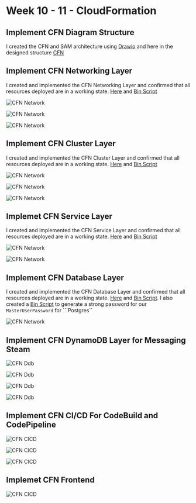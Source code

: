 # Week 10 - 11 - CloudFormation

## Implement CFN Diagram Structure
I created the CFN and SAM architecture using [Drawio](www.draw.io) and here in the designed structure [CFN](https://viewer.diagrams.net/?tags=%7B%7D&highlight=0000ff&edit=_blank&layers=1&nav=1&title=CFN%20Diagrammatic%20Structure.drawio#R7V1pVyJJs%2F41njNzz4GTW20fEdRmrmDb0uPYX%2FqwVGMhiJdFhF9%2FI2qDysqCQqsKXPp9RyWpNTLiiSUjIk94dfRyMWk%2F3TfGPXt4wkjv5YTXThjTTGLALxxZeiOMW6Y30p84PW%2BMrAdunJXtDdJgdO707Kk%2F5g3NxuPhzHmKDnbHj492dxYZa08m40X0sD%2FjYS8y8NTu25HHwIGbbntoxw67dXqze2%2FUZMZ6%2FJvt9O%2BDO1PiX6fT7j70J%2BP5o3%2B%2Fx%2FGj7X0zageX8Q%2Bd3rd748XGED874dXJeDzz%2Fhq9VO0h0jVKsfOEb8NHntiPszQn2N9Gzf%2Favcd78rL8NfrTvTXmlyUu%2FKd7bg%2FnPjH8x50tA%2Bq472fjZcgJP13cOzP75qndxW8XwBAwdj8bDeEThT%2F%2FOMNhdTwcT%2BCzSw1%2BOp1Nxg92MHjC4KYa7%2BnwjX9vezKzXxJfi4bEAga0xyN7NlnCIf4JJWH65%2FjMZxl62eDe0GI9mRrVvbH7zYk0%2FMG2z0D98PprSsIfPjH3ISzX8idsFuRjJuER%2BpWYLmLUowYXCvJRwnKiXzBbEfLpQ7jxaQf%2B6OMf1cm815tP%2Fv1eDb%2BaBN%2FB7%2FYIKfjYmeIvSsru%2F%2BBheHgl%2BNBZnyBNztPYeZy5r6Wdwv%2FhzCo50eCbKn4qM00akD8b0QEa%2F4TXiA7In43oAJUvT6X7U%2FkBNwZinyKXJ9L9ycYDwv%2F56Xg%2BGzqPIMUBAiPL9iftngOcJvHlBteqmPrP%2BHHm6wDKgs8%2B4fGqgPKzNtxr4n92Z8KenD3b3oR4xwyH7aep0wnPmtjd%2BWTqPNs%2F7Kl3cRwF1H3Cv0cvfdRd5fZiKsqI2E%2Fu49fhXspvfz8%2FdVXQxYRpUqEWRxREB5RKZej08aqzMd6k7X8a2n%2BQz6ZAC%2Bexf%2Bl%2BqnHiv%2F%2FGLSqVU%2BPUhPFee3ofokMWsm4GGBSKukHjom6ZllLUeV5QSWOyZ%2FdAPfsfx5PZ%2Fbg%2FfmwPz9ajp%2BvRyzGS2WW2gT2bLX3Oas9n4ygrTmftyayC1gIMdIft6dTpBsPnzjA4zHsYfILtZIYHHs8nXXvLm1EfM%2BEOfXu25UCmqSduYg%2FbM2DpqMGTOdaK3apq%2BmDPuvc%2BLyqxQOJi%2BN85PkMSRmzKD5oENWZUKjGJ8w%2BOSEIgZpftjj38Pp46M8cV4s54NhuPdsph10YwkXTrDkRqT5%2B8F%2F3jvOBzxCCJJkENYMnM%2Fj1ruziVhRBrTCsHVksgxsK0ylpMkE2jzBRK29TyYiMzUWXfiw29rFTiP1pqpRyObV5C4k0g5iw6n7G5llli5PR67oxMUFm011okqvVR8SGQ%2BAqFJvFnPraZcqoDKm9ONI3PsmbmNMuMf1i0NlKitYeXb0Br91R4t%2FZy4wCf89ZX%2Fo4Da24wCJVYgXNpNr1Lruc2fLY3TDfdbYdfjkGy4Ji%2FIkb236ms7I8qu7rQorPFLSNuajGF5LK8XFKWwiP9UvOvU%2FPuYY%2F27He%2FPbMXKIRZMBETrCyxkbBYjI0sEueiYCx7Lkp2zNcq2lfq9Yvbz63BmeCxCVQpcIXDlZsC52w3ou8dLPmoE8hN2f7S9dj0GUWiuKV%2FVPvLeqsTrLabMMJJIpMoRFmQzX%2FSXHkGoH8ZaboyMKkslR7e6Sd1%2FzyWgPTOn3Z3Ni0RXHJ5rb%2BUt5Ln56bOxMdT8p15Fyj3e%2BHM7n%2BPOwO4yjQblClxSqNBeK3Mrci%2FOOhocdAx8tIZge26wbIV96zqeRN%2Bzp%2BG43Zvinee2PFY%2FHQ2ngCl4R6P6F7dO3ikR8xPo0hKzNKjqsQsmzummDLFHIvcooBaQZ59epWx2xPnZj46QzPB%2FNn4J8XNDSt6RU%2B3xTSGShdJVwrneIfy2TdaUOLCUD5z4qPFTggeLdf4AuVxaInpvsrlaSor9Mt7fZ1iaz89DeFZ8BF%2FI5L%2F7rSH7ceu%2BwBZYJ%2BuyVwfOCGbCs0sUKH5wBFhu2%2Bt1ncYuXSmMxsXH2N67DuAHRxgkhjjrRfyk9Y8Y%2Fj3Rm0ix4WpFvdLKFMEBvTcAgP0w3omNMiS2b2QR4l64vKNDVPJthDmVqyXD9epKU1%2FHkivTDXyZKznPEcYR%2F%2B%2FOaZFnaI1WPIxsQJH%2BGvo6wNkx2f61H5UXgnBsuSZfngh8%2BnFPWsjgavU9eC84hqqgNftofJWp3CG%2FYjmbMvjBkYu3HyCtYbyniLmkrlvGR3Fx9rneZPeO38C7k%2Bob3Z7OLuv3tvdhxNEovX35%2B0nB11U94BS1zti4%2FT96fjm9%2FexXWi6sf1OMOpNWoINUrgqCDRZkHsZDy8q9YDISw9QkbxklJbdKUng9%2FMJHLhN%2Btbaegv7KZntqGfVpIoFfuW8Bnl6OcxrQf6h%2FeLM%2Ftv4%2Bw7tW3h971PtxTd33Q9L%2F0NKmwA4JzjIN9phxP9%2BnWSVkc3AUtoMGTmxe3uIRpTFSprYajTEjqesEKtBFMt1blbkmvHoVrYDrpgsvbMwIusP%2BAwrrGBgfbL7KXL2d3viAJHCZMfDsKA4iNlaotLyika2s6DgWw7PiwG1ohkQ15hexYE8yoG6GybYyoFwKZkBU0Pp8TBvgi7NmXnDyg6fG4MM2WTuFduOz4l9dVYw%2B34ErZ19QJlr6nBs9nFf%2BUZRtZ4XSLKYzZ82nCYUduXh42mmogam0HAaFcmJNmndKGtH1CCMpJ%2BPJ4v2xF3BA7lWFdPEgu%2FfxlN8BvCyerYfDACvvmyPl3anPXIGTrk7HqV1r5JX%2FXyH%2FX2u%2BVEzaq8oeEpT5I7kt8QnUiy21Ow%2F7fkQ5%2FYH5q5%2F6vSfUlihGkRK49EVS1FXmFv2DxXJSfbh9Pywe87EzU7YFOfPOYGh%2FRMAu6VIvzOKnMEgse94ltl3W0Wa7wOliGUYWdhPe1s9YVZlmG6tb18CiZ%2Fh57jkaydpyblfT0qNjkvYpYAxXZ0OgKRt1%2Boqvf2UbtFcWfSqLHxVFb8qC2DjRbCRw9yyVMUd5EHVmBEfpPHDgkrW%2BKBqTFW2K59NFWdT6ezkotm0OQjw3bkmDDeMFHxXc4HdSyV4RFA4iSUpVA3K6XkMZuGbP%2B6%2FkyPMVFCXztkeMHk1uqhmVNW6XXy6P5i9YP8etR%2FbfXvym2ekPISwJFSx4vWyQbV8xCvILQivJVtwmPGZYmlF3%2B0UqJb%2FxhOw8zeX%2Fp7bk79Kpc3xv92rkI1jJv3OX9gIoYp%2BnuH91tnfyvtXqg34trqeznR%2ByP8kuBzxsxKXNl%2F5wHsvaiVRPqXPtGtZ9BPWV5S4KeIFFoqVskCQoyXtLDcptXZb6e3ZrN29d%2FNiP7uRLiQvq8SDgU0rnRVppevJySrRtERyg30nnBm%2BT1%2FKA0meyjRdcmo1riHZEhSwrFQlsyI8u4DomSHPHzUVMmgqspm5lZumDHTwHulGeyg5ObFkMJ%2BC3lrmqlnl69Yf%2ByDWUzXDvSZbJuf3T84tSn%2Ff%2FdOQYmL7F0amE6qTSauKQWtM8STrIjiSaU7SJ6LyzXYyu6H%2F90pnNDAzFeejfMuDc1OmJL6az9JA5tHz3sFnxRvwpFhFzMrl5Zsk%2B7NYvgYhsv9CdVWqn65YZbDyqo4IFqWOJUSd%2BXK8RaPLvZyVLWuj3Eu6YNryLiNYBl%2B3UmSYlsNMU7OIToTcQy2jRX%2BLRjNL%2BPZElNjhbPvhUiuTPQ9HIkgcmUNknafoF3ki9YT0sCsyVPkFU0%2F%2Bmk9Ldns6K9FOui42adw5KoyzUyweC6OvVAFbqXy78FI7fDtpEX00fvZxkEq46H4ez9qzjc89e2hvfrZ7zubH4bj7EMaQ%2Fb68G19nAI7UkqKvVItHBQyiWn4lefU404rKRs0o5Sl75MTmCYZOLeL%2FjEwRo2ViaYyb%2Fk9D8u4T8C5%2BFxZNYmJWOkTeHzh15X2SsU1sOz4faGO5IFv7IyFbJmgjZ2cqwIapYpC5gQ1VrfVsW739KnlOXfLcBS8LpmmSbcMuXY8yUYkTReeOQgudk1ci1utFbgdtL91r8rkXlHRdarLIguzUzZUIRSA7t3ZdWlHlB8drcWhlATQ3qPczOkFMF%2BXQFsGfrzQ4JENA45KnlpPBoXFj%2B3NJzpR0fE6%2BVIos0VdYHN0vi2OrxcED52KnxcFyA5uCWjiEVUvhB69cxCu921oytx2lIhUlIfesy0kOimSG1IdOo3qkyZBkR6aNOsUwhW29bEYxp9jL7EKy7ciXE5KprB%2BJwb%2F2%2BTiGfT6owngvZJ%2BPqZ%2B%2B8Xt98I2rbkJESdI9kqd0pp%2Bzc3Onm5N6G5C4jstoGxBdRE0obsZ9lCDIG02YyjHdZqvJkWk%2BIhoq6O64b%2BP%2BYeoJS3GJ3UJu5p1HwNDJM89tNdjtpc681bM1MT5oftgW8N5iPpWV6xK7PLXcqquKKuwo0gZKURySUwtGK1DVYahVqrTMyo6ROq8G90kOTcsh432PZwXYPaoqsS%2B758vu%2Bdx2T1RfUFU9brC9QiF7KYRZHe%2FN7GH5mj3oF39esydBnwaXiZYtBpvnHczosT6l0ZNTmxCDSuvephTpy8jo0SyivE%2BuRomiR8iXUfJllLzJKFFux4pGiXUOhkl2Rkl4n6yNEhnPg6Z6m4AeVp1Gq9esZHR5G6QbnxPS8wr6R6NtGpcukRWky630%2BPZ2jvHnKqBPlLI17JcK%2BFIBn1sFSMnoing8V%2B7JLe8dkpkKKKxp4HGpAJqPVS%2BHAOXcksyMeq66TaICkNmuiG6Ur3UBNv9TNnZRf7ntOyP5S6r%2BRr5XYteabf1x1N8lnWdsO9FIPpMmnhZpaKP%2Bctt3CVSjqif50l%2BfUn%2BBlMdX4nRD0TyT5pY6rSj%2B94KXMOb1UII%2FKtPpuOu42x5NYzB0lFHFTY6nGUydEczKulZLERMPqjiK6byh3J9WmpxAtoaYan7qBpU3OL2n64Jylaz1mPaHGtvYPlrJdBL2eN5jy1gu1b8pNv4O47GbJDVpXtJAeQq%2F66sPnMo8OJI%2BcIZ5RsTJXn3gakSrurz%2BOfrA2d3Um7Fuw524WG%2BKrVYGyTU1UKUG5ZpGVI1DE47JQah3NojuhnO%2BXmbjvY6l6zxFdX91OJ%2B6BSHkr3PwUNozOyGB%2B609nt%2FlMl0iv4RqIKIFtLJmUUPXDXDlBaPBHtCbapYWqWbDxsaHLC6rCUDbOES9%2B%2BIywCLwAybPTjdfHkOsiewTHbU8dEW3Sq6II4m8ygkYVdkdGW0F1vH24Sv9GbanD5v5CMe%2FM16Ap3g5j002kTV995l3Cbnecbc%2BS6b2QV8lILooB0k%2BvkyEyx6bHdwVwMtzK8gMFEMBOT88SPUJ%2FmDklSk%2F8w7NN%2BXnkyQ677cYXFIAuKmoHs5vwwgej6O8B2Zl%2BTKr%2BGJWReaCYm%2BMgpk1ubn%2BMTNrzjUk5hezxmPUgh0aWQ0Vshbsf33U5h6P7ZE99daOsmAeS9r51NTiSFdsUw9jK9IF4ZvxvAfHNNq4s0gzJEmqrvrVybzXm0%2F2wIf3vFEXJVoUHsxgXWRXD%2Fnc8MFQeQnSZOzqWBCLrsqB4A4hpujFcSEcT4CRDEheYiYhZcuSG3esF6JUflpZ6BYzuCE4obqhiL4mHJL9%2BmKK1kw5APa5%2B%2B%2FjAfZ01u4%2BeF%2F23FyfjJamS8ywrG1cpuG3umVyJgjunR5fqrNoef21zhU8Z1plnVGNmNywTNNkufFciq3fQtwmNy5JP7PNB5NPOE5v2D1Il2eflgmwhTB1wrlGFQu1NAgXFRKUN1OAvr%2FHRAJ13r58XaKWXByiA1DH5UJh8Fi5LWAHV847IbG4HYm3MsDOTEVve9rMMxVL0qpVSUisntkuxSxyH7pj52zp8OCxcs1VNI%2FAQTtFQ6z28fT9zB49DXEB5C3Bf09YthRKlk2hU40HP%2BPoLoyyJkxT0w3Q3zoPCtQiff2MMtFMHaxVXTPBgMjL3jeTPbqkFaxClqpu%2FGXMLDdHKOTBY6bRX6feguGuJIZPtT3BawRLlHVqEmEJC6vJLRa1qTUTTC7NAFMZhMUCyYpJXbDVeiF%2BdFDPf1iTyqAcLE1mAU0sk5gkuk4vCDZsE4yDw2oK0yDxlqNUgA3GwT8xDESzoPAjmkxrlQUxwVkRGuCdrudlpVoprNQvxXhAxejxfHIs3ChTAp4vNQ0Btj0JNjDfzNY2yxw0HhW6BqqRKNbHTQZ6UTe4oZmmruWXQmLFrbBqHa5UrX10FN4xi1wvA%2BkFOGscJpNKXYwSpmdjirUiHVsjRR%2FG3FGYGVIcHy6icGwpVYBroEayD%2Bqokji%2FwPR4wNTY3oWOsTLd8DF0GtfdmlYGBtIt0P4G14gqA0%2FXy8wAD8QCW8D0dh7Oh9victi0Z4vx5MF57H90QN0xk1SUuSEnUMaNV0XYK79aGJYiBpE%2FbmpSlRC1lLipcYVRqudl2FOSosfdvitkr2cuf6riVAwUckp6aTw3esVl%2F9%2Bnbr0XI5rrZodN1XeQUFIlvV7X1P7kQ8nQfI0wI49T1lIgLM1NRhWJ9EDXqtObuHtkvY28hZFRU6x8FUvGeKq4lyH13ihpxN2pYinJjqR%2Fj%2FcU%2By%2BChFpvd7%2BGnBo20CDvNgjQpNvGLLMuCYo2Cd%2FnnaHT9SSi3ouXK78v0FaUPxWMNvEYVuW57QzbHWfozJa%2FgJ%2FfSOPCaBkWFByOmHEr9fvEeQbPKyN%2BLY6WNF7%2BXjAtk9eBcDsuxdIIRgNKwcPhqgjYI5pySWTT1SNnL0%2BA%2BZs7Yb%2B37b7ihURhoAQv051Pnu1zZzbD9%2FX1mdPvu8%2BBcYYxdsyY4cSzNxYh7eAxqqj15Irom6xlMrQICttDzN%2FWp0TKhEl7%2B3AaDiRu7gOfvtsTB17bbeKScXunINbmqe9tBCOZ9LTfOysi3pdVaGVzs8CzgDat4S4fx7L7dxpDMHBud06tmUmXx%2F1nlkvNxzF%2Bnzyzb75ATikxKWrG8w9HxShBdGUYn8Uh1sotc2%2FfBitfYfyCk4XIdjuQljeD%2BMHmZJEwPi%2Fr4cbW8FOxKKqLMtfDjSpFkBmRPbfF%2FcOwWcd7sNzym0ZNnfMVhGZYfFZV28fnZt0bKcoGcolZ78JURqRiTlNLHeLPL2RtxEP8hw5Z7yIktYyyrJ4MFSmVG6zlBRjUeoc2nZHWpqNmwspe3kYdIdJ2DYLtZ9TJF6Am93klXxNfkY%2FhJ3re%2BO0rL9CMO3JJM2VJ46xsKNrhRMROuUiZm9gVtCVclmIXGPm7XalMahBeIXXS%2FpVMp1GhSXEOJ6wQQVN4TJXL03clZFFaa2DixhFut2bLTcQUtvD5BHwP%2B7HXuqhMHjMlbtg5MSPiSlsDGmpLQdU5Nz%2FIst4hZInjhiwgKovCDyW7IGv3OXlBVnw1x6%2BcyF6esgYrTbYIwEY4uERtKe1585LOukfn13rOK9ZzdnKUKXMUNZTBRlUn2PzWc8zCMjz89RxSJm6fzs3lHKEfeDkniLnu9g%2B9sEvmaSIYNpEcQC5UDmDm5bPrPp7hjc39PE854LP9AnmpmhQpnMXXu1Nupa13t5S1bjkIfIr6ia%2FlhQMuL%2FisnJwD8K6KkamlWug7gqLeWqegQuSEfoH7d%2Fr9UbvZWnCsbMP1iWqNdwqOVubWZrVxVG1pbFe1sarOLb%2BufkG5YmGWmZRko%2B2wyYrrb5LeeU8d5jfempXzxrk9krzqlHOYpaWdU7cZRoSc76RcQNllP6uiJ7pV3qzLi8ZSGFYwkfU%2FyXDzCJKBmU44jd93h2UeO2fvRSXZN9h6gXxMezdkkWBBhDow7C1Cbi5SdSpLDBps7ilR4xrOSIKNKduNkk0cnp1FRvJ2x4PrUq8lTbH1lqmoRdbk%2FSOz26%2BhqETRNPt67oLB0OPIGOwYSRtXSJzhYhRS%2BKBfW7ic5LKFyww3FslG1jVaDho%2Bb2kirImypnD7DFI2chP5QPe9YYsW8207tKw7NLXc40jN%2FuP6VOPHT7rh1HZmEjRqIJgG6Pd4PMFULHLk5viEgdB3tGzIgj5Lu4GeHBjoj6Dj0kcF%2Bondd6ausZsJ0EsZp5ahh9i92V9JmTycG%2Fskb%2BJS1C5ca4w%2Fq%2F6A6%2F2wn8Zf4J4C3C3TLLM4AxUM7u8vjY0FPfZSgHtCu8OiwF2VHvAF7u8A3Cmx6BGg%2B85tYF%2BP7t3JvDeflJ6WIMq4nxEvU1KaDp1RqePnneS%2B7WJmKzGe4pmkUDwfZafFTNSRLifAUKKpNBLVFFyf2y6KjMZB8uhVEk2bWX1wf%2BMI0g0%2BqkrqwpXaQKvJ74ziyELqYVEKshs3cwv0slBEkoMjcxDP5E1OD5pAoHRXcs4lyHLjYIyQ7btX8KdRVdJ6iqIxnCK4mp%2FXRAvKBSh%2BPXgfTXaQ0jzZUtfp9kVT%2BfiS37Ml3zVSWnQar5QswnZli0SW2PDD9%2FYMEOLR04qYjxMTcdDctmloupE1x6V35xNKxPPlOMqlFAOjgFoNFmxJWGAiuLbJQ7s6%2BhwCmtIyCtUPxChmNOfF0CNYE0%2Fo0KncYLIQcNp%2FQ5o9tlOWwwCD%2BXTm%2FFm%2BJhLw6t2R6499sGc2K2ZSBgMO9P7JdmT6%2B2axj863Vut7QgiFtKrf4adA%2FGcEK10vvN%2Fw89tZ5bL1LVOb%2BxMRPCmLOKC4AOOX4HbfxN3um7wnOme%2B7%2FlRvuXBuSlTEl%2FNZ2nQ8%2Bh57%2BCz4g14UqwiZuXy8k2S%2FUm8fxqusIStVOL%2BP1O1JpBzjDPMpjxEACAhmzJTE9tM64vRg5jYzIwWiVhsu4UtH6%2F7bJKvgV1Um81oU9aTSARAB6F5RRHvwVJz03PegVdQaIrK1twLNs%2BJSfUkGH6%2FKyiT8TArpaELaXXTUuy9qNryJ7fa%2FrAH3GZvR29Td79c4uzF7s5xfn4gHT6Lfi%2FJbfUsomg9FPQ1K6SbY1hsnjhVuFrzqWaJcmmWVFnutNCtB1mQq%2FDRrLDgyGNdgwkrCwpdUwle40vxvi%2FFawagcDDFy1L05o1wThR4T0EZVL3%2FAIRZFUdwhS0%2BqBoz4oM0fhj8oqo7yIOqMSM%2BSOOH4afgqaODqjFDiz%2BxfDZVnE2ls12t9SZBhO9EzYAvN76rORO4kCdPjwjocUmFf%2BLUiknqZqe%2FoxPXhERXT2HUu%2Fg8aCN4f0lH9aYZyS8R0daFJUqtQKJ3SLCRW7yFJ9pjJecRVPEj1hrLCavYoQPOqfsH%2FP15bDXCowuRJRGfwHB3w2JSZnhBtlqWdhh%2Fa6QhISXFYmUa74QQhKiEXtY2a%2Fqjl8%2Boz5jOoyvPptiRRiO1rJSOz8nkC9odvD%2BmSdX05K29N94okfva019W0VFZRZbQaudsP6tIq3Byqn0aq6g7HM97v0dui48M9Kop%2Bb2mHs%2FHNhS1EkZunk2w6rUhwzvKNv%2BqIk3glAZQhRE%2FnPV5bCNDj5q3VmDybJpGTNXzNT8gLmi56AApezxt%2B%2B4DRbJ0LdpQSffN1CQzKNwb6pXHFxMpC1pvFZc7ehJZezR2ZR%2Fn3T94D757s43%2FRtlXFfB%2FGWFfRthHM8IW7cdsFLgu9Qm1KFf1yCk4PhVPqY7aWT98Un0aO0uzpHYpQSBj117J%2BS0XctUygJStZ5f75RMsm3ez8jDxLE2D3%2B8g6CdBcvRnmWCDSAs9uoi7Q8XW5YmC0vKyNFWCbuApehK%2Bda%2BDNxI37mvGTRVfTTijNtJmt%2Boa4henYZZtwKY9%2B0977gpZgm6T9ZN7w0owSoIRvFR71j7hFe8jO58%2B90%2FY6QtMJat%2B%2F9Zkv5anonP7Mu%2BuiNP%2B9oN0a%2BPnS97jvaXGG0vtuTvqPjcGlUWjaq16o65T%2F3Y%2F69SeVt2L88GvFnG63%2F4Zdtm%2Fy97oJ3z36%2BnXf71qh%2Fet%2BqDSb1QrpLGqzxu17ku9dk2aN2J1VWs49Yv7Yfu2N%2B7ViNOsXdPLQUM0%2BCmpO6e8ffuDtN3xxvJyUOGN%2F2B8IEZ1fn9%2FtXp5rH9rEvv2Zfj95p9R%2B%2FZlevnfP7Rz8VPvjKy5Pfp32VnNBp2L4UIxvup9%2B%2Be5zX7q9RW8Tw3%2FC8dmndsh%2BfXfP9P2LX3q1cbkalnvt2%2BvrfrIWv5iw%2Fnd7cL57twN7Iszo9paPP9aZfJM7vFXI%2B25M%2FppdPmPZYfNhldO8%2BLHwy%2F47y4cu%2Fyv9%2FTr24%2Fx1eAM6HLNmq2z9Xe3L0%2Bd0b%2BDu%2F8qendk0c7oWv7u%2FzrwDleP%2Fzz3brWHK94kcNzk1w2dtf%2F7MeyO4Bh4%2F6vBtQFz8PQL6N%2B6ONeAHn9spNPg9E9jWQe%2B%2BcdpirvW1ITZJ%2B3q6QO8cRNmeHU5qC%2BaN4tVY3A9bwzq%2FA5mHWZ6ddnC7%2B4WjZvFy%2BXgQTSrZNlcikVzUJ82Wg%2FzZuvOP6a%2BurpdEHyzxnKxAI7QGqPGS2MpaKPVnTaqgjVaP6eN1dkcztPgHPjdJZe1a7juT9FcErwnUKbBGg55geNXzdUdHP9zDvdawvH8cgDXaTXgnt2ld88zcnXRmDVbFXjmB35ZO8P78qZDKNyXN1s%2FZ01HMPc3nrf6SS9bd3C9n%2FRu9RPPf2ncEH5VFaJRa0zh%2Bzk8H7zPmTcG94f3g%2Be8xuddwDWBPvV%2BvVrpX68atOHgu13PQCpoY3U9bQzukONXTWexhPsumrUHHINn%2BrlseGOiORhOL%2BF5m7X%2B8rIGz13ra3dLogFtV1dAWzgf33%2FZuIHzHYJ01YDmK6RjE%2B4Fv8lV69cAngeO7TJ4fu%2Bdq4QAzRYwl1N4Hq056LrvDPRaAV1AQh8WzYvGAu45a7TugObXC7gfg2eC6%2FVhDOnR165uFgLuwRqD%2BwE8A73CuYM5u2o12KUr6V3eXMK71M5cOl7WHgRcC2mPNFs1bipAn9MB8kZj8FPz5wl5YgV8I5qrs1mzVoe5uBaXtQbMaZ%2FDOxCgJW%2FW7gdXNwKuDe%2FgiJdmdbFEPgD0mbrj8G7es4AE1fo4L7wDNLyqwdwjTVd3FGgJ9KgL4NclXhtoCJ%2FPKDwzPPudgPdDelH4DTSvvFzdNmYhT7l0OmNNdz6AJ6uLF3zmxpLAnAreGDRgPuHY2hmD%2B6AcEDgP6Q089gDXAd5e1Zl3ne4K5gTu1dXg3i9Im%2BagB3TBd7%2FDd0c5gLm5Rp5H2UP%2BfgHegfmHdx3AnAyQr%2BsE%2Ba1%2BsZgBLfgVytBSvFwBrRCNgcbTZhWOd1D2Hpgrw66sPeBzceA7ArSD5%2FxngOcDP4MM9VG2QfYQ2c9g7mBukR9ukEZ9itfC922uzgcNfP8V8DHKGMiD9x7wedWFc%2BHeNcALPL9W1%2FAazVFjCfcDeXpA2QNt0QcZgncGmUY5ucK5bV0D73Rhzs4AV8QLzK8jI%2FCV0%2FARvrKBqvGxNaoiLzU04Hklqt49%2Fkt6m9riYjj%2Fdfv03L4Vuqc56oCcZgJCNmuVpXt14KomItigCRL4EzlpARQO0MpHmTsJdYLP%2Fw48iTx7uWx1QWr6IIEL7s5iC7nQHSMgKdTlfhwDNIF7LIGqM6RiA6V6AAi26gOSnXlS06rPECURNd3ZQBRqweyCTu64HHgtYEbhd0U0WWMGs6M1VsBdiFADvAe8T%2B0OkWV55V4LpeEuEWlAGjykGdxJSFPnAdI0HB8FqnDfFkg%2FcCC8t%2FfstQd8dkRorVG7ngInAjc0ZbQRIdo4IdrwAG1QGwENEK2Xd6sz4DyQOhlpBg8y0rCrGNI0JKTpS0hTERGkaVVeZKRBKbqqdRmOA4oCiqDG6msuuq8AaWsPKGWI8q42BC0D0gTz1boDCUAN2kfEwOcDzYOS2F3COyyR%2FnCMq23WaPMgo42IoY2TAm2WMtrchWjTWV8H6SlAw6J99wLoQFw6u%2B%2FzE9HDvQbMBc7JEniZwH2BH4YDl0busXXQNHVAWwK%2FKwTovILnF4AALoo1AdnhP9QU5G51jc8I9DpD7eQjTV9CGnj%2BbUgDtIdrMY9nHwiiH9INznetBJBJ6qFpA62OZROeC67BYK4RRTWU1QZaCCu4B16r9UA8WaqLTs2nZQv5rqLdrVyaoiUCc3aHdEBND7Ql%2BI4vVyHSorWC9wMLgqW0kEBWJQtJQ0vFt5AoaG7JQjoTkoW0Ci2kb2MVuq6AN0GbrG3QwIZNRkFACtQPDCXyqoaS3CfI1Yg0gIyoZ%2BBN7qbuk6EkoQ2wApz3KIl2yAsiwRUiIdhXeEzDfcszn4vrS1d6YUY8vQESB4gLnAC21L8DsPGAmhWGNhzqJEBlRAWQSDh%2F0PX0FqApvD1I%2Fh1yzQvOEvyNHOEioI%2FWwHn9Gdp7Vy4nI8dVQAcTsEMBBWtnzuXaO1jc%2FfdjXL8AT%2BIBENad9QqcAwgFnA1cuGFTgZ1349pUiwYiaAuuDTYG3BNsCdRzw0SUw%2Ff0UO6OhCi3DFGO%2BSgH70iWruQMcObRlu3C%2ByOHNFao%2B11N49pYiA4Num020TJtEPfOgAGNWg91GvCOK4NoLcOMAY6BTgJ%2BW%2BGMXaFF27omri7BmaoiRvU8a68F1l6tTlx9U0XLtYK67AU9CvB1wBIEuRwg7gO2IR6BjG15OkRttOMQ%2FcHmArtndbeqAG8hKoEE3bi22cKz0V0tC3RzbfuVJyUwR2hnuIjch%2B%2B7iLJLV6NUAyTuuvYcPDmiuYeagDTw27PrEZ1rKIHoV9wBIhLm8Q7MLdrnLtKdeWjRarh2JVoIDUToWtfTrJ79jfY98iDy6cq1OVFWBq5%2FIhCFGqhJVw%2BztfQiT%2Fc92x8106ofaALm%2BhjwvE1EjBVodBeZ8Ppnno%2Fh%2Bh2IIn20sVx%2Bv6o1PVsOrQq0IwE1wZpAzQbnPaAtvHD9Lne2fq5c26yKvIrv%2BMA9GScuEqF9jPwMnPPi%2BoArtDgAKQfwniBLgAMc0H8TdZR2193oX%2FbrdrENcVp9gd4n6ucm6odVg6z1aDfQo8zXo8TXo6AXYhY7j%2BlQx6X6Cu0YvA5I9srT7a4nKdATbd4CPqO9gHoIre4W6qE64j8c04VjEbnQ66szVzLBEm8AV7jeH9hYLichpV3PDHUsWtyg710dgjZcHaT%2FJ0G7rOkecz1zuQckGK32BnoB6MkCpzRc1EN7AqXhgdhO%2FTmIZ3z%2Fdnrfu%2Bj3Xb8fOAfek7u6ZNBFWWU%2Bx6E%2BxWfSXH3jwO%2Blq%2F%2BAEwFtUQ%2FhM7rIdA121R38Rs8baXGHHgZ4sYAByEErV2dTTzLOXlyOcJBLXW6BuQDd4%2BEEzgVHzxn0Ib7TC9qcTReVwdZpeXaJZ0tVVp4H8sDAlkDvDb015P4lzhW%2BB3pxSFO03y69uV963svDS2AzuZpjgDZbA20x9GwQXRnqd6D5FmSvI07h3BOgFQ%2FsO%2B9Z3GdbofQ2XNvp2rULAcmZax8OKqCb0fZArwp5qIF2JG94HjvQt46fNfS00QtqglThe13Vrl07vIGSj3O2qiMfwPhPd56Ax%2FF40Cb%2Feu%2BLXo7Lo2BPuJJ35tuZyLsPyBfM9epAtwN%2F9EG3a52Ln1Z99Oupc7HQ6%2BSXF5carD2hHhs%2BAO%2FoKNEg%2BTl4Tw18WrTGEC%2BAc8D6QyxHfPJ90AbiJ77V0pWqWt9%2Fe9ffDDUTvL3wqTvzqNsPqDtz%2FdNahXoa7Kfmzx4HztycPVcnwH2pP3uae12wPfzZ03zq%2BrPXn3rY25j611%2F61BX7Utf1tlZduhG5m7ZvteEdO19cjf6hvW8JEb8Rfepd%2FLu8WiZJe4Oi5ehagq7Fd71qoE0CdpprP7hc58WNULcB2oHNA6jaQhTpo%2F2xQulpXrh6QaBH5uoA12tCu6iLMSH01uD5QSe6KHgGXtsZSvA2%2B6K6YC4ertSaIKTMarohk5tx2cVzl%2F96%2FI47arv%2Fz2Tx1WDlaBf7EqWKNtm8rFjZ85tb5bE0Ee9J6pcHKBLgnsZTt8EJHI9rA5329BOlv%2Bk8unqu3Jos2CusoEW7gnolxrIten%2F8HeG2NEMEahEz6xW%2F1A0PvVKcopPiDCpVjwS71CRluVFOxdYz8spzS25kFy7W%2Bzjwo3bzGXcilBsMlqhijV65FSHluSUti4L2HElsjkqt1%2BQnbrRGWSfPrrujZJ4XoKdFiUO1RWXRTGq%2FS2piKqywthyeF0Ik76Dx1eryM3dlS9HqUhNYXRFUSLjtLk8r1f89a9a%2BuuB9dbr86nR5EG766nR5jLPy1ekyo06XRPLOqU7Lhh6z2MOSsWK6XWqqHd%2BlOUHeeUqkQderr%2FDpfhL219qjSxhlVGpMoQhdWIqsf8sqW5ZmCJ3rlFq6wXIj0zE0KCLEFLUktj26spLUDYpm9ugJvJnUgraNkZPlzyybQqcaD37Gy0qEUdaEaWrARlTTeZATvclvmlEmmqkzk%2Biaaeg0t8BZsKH4se3EVOt1MtWeexsE%2B2%2B%2BdFNpbN06ML4L4odVUa%2BTHFHmlkmEJSzcO8aSarQ0poTgDbnSeFyQ8gs5B1W%2F76lOJKDQ7niQpr0xHvRG4h7BlubsjBmVD6gGe8vH9mjc6%2FyG97Lbo4zMTqJH91ej1Dh0QaVeUAl7phKauuhcO%2By%2B1Nq%2BRedfEpreUPUUdxZyaWrRVbVjEMtDdNwtplWJlnpVVn%2Brfn3leguRUJqYVJrRPJZQNNUi6zaw%2BOpQcVQdKs4N84yIk706VNSIVqXxHZo%2FaoeKYXvU6bWziuHJu9UcHrW1%2BCpo0M3eNSMb9nTa7juPfUVngyVgN4aiedlCJoX3NPXferzOPtnhHdp%2FZsfr7u6aTWkLbhoSM9L2XtXOOj%2FzLd7Hous3wx25M2lP4xP5V811HWruchtS%2B%2FPkvJlBm5H1HGqKjsY02J%2BjoFmM7yOzMUWeYH6aKaKEmFI3EQBSVWe%2BQjvGBE%2BwMUenlVb12%2B%2Bb%2Bq8zL6xIP80cWdySpyjMHNucIqLogJnjFMWD4M2z29%2F1RuXi7NNMDaXBWsC2mbGKlZ14kOHnU689cxOv6zN7NP0800O0aEYtDMStCEuRhZnj9Ozr1n3FgFLHgBzg7pxCQCRYcTxcCChufW7YLSjYn0auTS5vXUYpU%2BRXE0W2Rn6SbaRIQyggWwNoI6K%2Bk26UFT0ABSlbisU%2FSqzcCBQ3GQqHvq88jd0snMhdzChTQi3GiaHjz%2FhGdLpZpkzENtHYZDCTlg2RvM9GhuwWXw%2BtzOFBPw5KvmoSQe4109CsIN8mmtyVMDubmTgK0MgRVL%2F6NL%2FrKPjXFmIp%2BzT37Gd7OH4awcP8fnBmaSFgpzlApOTNsPP5wQxZI%2B4BYa2HPRm6KeGkPkqIpFZr%2F%2Ft5gqcwdUyTrFwYU%2Bz9SovcNIOz%2BGbKsTlxcwBD8cy%2F2rJETWm5ACPN5qYaU%2B2Zy8uqqKbJcyOdykHwuPxenKgyKhF6S8HDYdQTEF47UWVSVofzKXI7I2cvTwCrm7UVePH3lC7pHXfrTxVeOtTweJnuHMDi3JnNcOHMT2pw%2Bn33ORCrx8BqzgwZgZHM%2BIvwwIcKOUzpVRGVMOZV0ctZ3MT1y%2Baa7VG85%2F1aLuluuZSUcq%2FXNbU%2FmdGTRpGNE6qiZrDNUsRBzcth4MFyVXHbt5SJVCItTg67gYuZNpXO1wOHSqXjH3fvJh4w%2Fc45sN6azfiqfKjSevsIX3iFH5rMNR%2BKK7Zc85XecWMdAFbUBOdUqTmCrWMjWJeXX82L2hZ2o3mDr93XnRvIQeTLSpvP72vXwuWLGtKqldAKaOrClbu0fEVaviItHyjSMu7ZT86TjXTOCN2FGdWFlqGXg8DzBroHGypvgjvPzZANOr68oyIOHvRH2w3L4qDb8fAAnD8kcf3%2BYcXblExO3vWNpqSuRmEPslefQPyFzpy1ajzb8LT9YAdhzi8N%2B6VhP5qG7cydYS8r50mTa280S6VfNUXYLRjLQb8W1EgvUxVgpdWvHmQdLrITX2C4cGbf5p0YzSOCoxTubXHtoSRhsYD3niIoS83C7gxhvqflvjO7D57%2Bjcam1CCUEp0opUGR96TlFkoI1po2AzMAA98DQzv9msN7rlgpCRGdHMs0yyw%2BN6bCE8gtfYKLePrEjb8fLrmZ2U%2BxyXl12CxLSkpdLCjhVMXmlKhSUXJbvlN0vT11Vd0Rk5IZ%2BlGSMl4YV7OfhuPlMdOSyiVpx0HLoE74A66EvNnTV7uCItgcOUirCCoAgkt4NpJ%2F1np%2B9o%2FkSvVvxDQ3r7fzBMtPAE48nlP%2BthPC3YWTzojRSjohJ7dZJG8Zju7LCeZKB57UOhUi8Kk2hhRJFXiBkmckuIVk5OnlRJVScVa9ga8DXAqzKbz7J%2BRTBEbgvf3S7ruO0tPGYq0%2FGq7fsjRYBj7Zzdqikd1LS%2FCukRXA0VhaPRqYKiNGUWqWn4Gp6O%2F3fT69x%2FO8vaYrmPk8ncVm4yizWzKYKamjN8wbi2shqtJC%2Bc1RXKO3Jk6%2F76YkBTL0SaYnFrUwrXhxilVkbQovqvHaZmqLME%2BiuS1cP3lFdkuKTUJ2LTJnaZMEUaUUcZQDr1Psu56bR7XNOTGpniR9Rxf4TF1tMxln1WuqpEvJNJahdCpUKdr55RUqeiRshnR%2B4Ot%2FGjQ3uGRkm1xlE1FaZP09Dxr1HbbaUN7nhjKrHHQGSFNsSLViisG4oqNE8Wj4VXu4k6ETee1d1R5yRXeM8wkQHOwSVWELVgC533%2Bk%2BpbXTbNUnahF8cUQu8oTVXtq5VcNY8ZR5OhXAoMOFLstWPOtG1y9jbhWQcusB4hspp8D661bEb4RyI6gXYmoMaNS%2BXh6szdePA7H7d7vngNv5nTm3sNmY7RaRC4e1AxFFEKRdB6M5cBMybvC%2BVHd10drYULbU3vqHiUr2MViUbbHS7vTHjkDp9wFTogdo%2F5%2BV7z3g65lG1rUKS0Jrui%2BGKxWRKLAee01zBX9b9YmFVmbUKoWjBvy9ZEsrF2zqBNpFoPS60hnvyK7L%2FKgn8O7MphSp055cfjDKesUtdlfyvp1yvp%2BPJ3Zvd%2BrLPMJ4htrpQv8GbllNhqqqNIRbG0U1c7lgrY5yvAF%2FvoBsoZZV7g0RL65zAR%2F%2FAJ2%2BnvPt0mtviYex7xT7UW5tDuKUjyoKLT7RRBwOHTZZJbq7c1KKyHXxGS0rBuCagYnnBuSRamxdEk3maWUKLrPodC6fgPSUrL%2FpVk%2BigQ0ElcYili7xsuKGFhu28pzo6AEtOMrJeZGJtVSijwwYhjSTMttGTPLUYvdShhFlBsHd31PjkCwLrvbEXjzVjVvFElF68MNrFPFQ94F3oXZiBG805R4x3Ijbnxx%2FOdNyW5PZ6V4A5kPG1wQRAovcqbYboXFJya%2FJXFD5f5u7a8lBxf1hOBiVhuhk41jJv3OXxwLFOFvNGLxt87UG6ZXqg2McSGj%2FAFWQUdiy%2F6o4S6q%2F7Mz6rnT03nlA%2B8d1k2ifMqw7C4H6r21QMtCQg0i5CUAgwrVBixCEQKkNDcANZODDE9KZom1wbMS%2B%2BBtFYyn5Lztr7Lroy27PteEIayTvcquqwbl9DwmcB%2B27HqtGX6P2o%2Ftvj35zbOCEUOuCijplq6AEV2R%2F6bn5nUGfVc%2BtxWmwHidUcXkFGuJmR8zJFCEoy%2FMdHEx1bVi7hILN%2FcKruahSS5hA7aruE3xrkVEGsyCWkWm5aI0kQYzp8CSLi%2FsBw511mElU2q3A%2BxhbGeP2Bn%2Bo%2BXMHNsjJe0n551GSoTS0lfHhpkuw0SGqiAeLdl0ylNY7Vt8t7wXs%2Fm5qTORpNOPzoJMvZjdmXeBcr8Xzuz%2B97gzgKtMM%2BJETuXAtW4oGFEzyrrC6dRzSz2zCrJIIhZH2M98bW5kvXgX7C2YIpn3rW19XqcIGI828ygJLdJ3LcUZmrWjqj2sR044IyfdYcVdkB3xxvSRwr3iGl8ImRNC5gWKwrRUoGiWdYV21rfI5BtBkcUYeFfA2AFb56XsTkEiRzrrnNwh4CAjpy4xv4%2BHTnezk4LzipjswdJq45tS7N1ALHzIKe5Q4W5ekdUGFYyTMtn8J6fOBOGSSP6ugtm0%2FJgt3ooqTV72xO654b59dq39YhI1kzBtK5MIRYEAZYo%2BBTyv%2FEMRPNJ78tWDTg4FmGBvJO47zL1OT1wrkxDd3vZt2H9LTmxL7sEknyGELk1uLtZqvPjmauL0ncddtTDlKS%2B3R%2B0V8MBi6oP0CXYvVyjuYwiG6FT2BoQqIh5eupAsOUHYOxS%2B1L1ODlylaMVrg64q9aPkTk3T5RUboStjdYXuXi3Ihy22FSQ1Gx8qRmJJEQ%2Fdb%2B2Sq0YI6RJpaLrpqRUcS%2Fio3YKe7MnIAT4fP2YVZWVSI%2BiSrmgZJKwyUxQPBa0p9oCQE6y0xHDUmv3w7Rrjno1H%2FD8%3D)
## Implement CFN Networking Layer
I created and implemented the CFN Networking Layer and confirmed that all resources deployed are in a working state. [Here](https://github.com/EOyebamiji/aws-bootcamp-cruddur-2023/blob/ccf9033685aacbd688eb332cba86e6a6dd72bfce/aws/cfn/networking) and [Bin Script](https://github.com/EOyebamiji/aws-bootcamp-cruddur-2023/blob/761eb382260faf32b8167001ad7626b489ff507b/bin/cfn/networking)

![CFN Network](assets/Week-10/CFN%20Networking%20Output.png)

![CFN Network](assets/Week-10/CFN%20CrdNet.png)

![CFN Network](assets/Week-10/CFN%20CrdNet%20Outputs.png)


## Implement CFN Cluster Layer
I created and implemented the CFN Cluster Layer and confirmed that all resources deployed are in a working state. [Here](https://github.com/EOyebamiji/aws-bootcamp-cruddur-2023/blob/7ea67cbd6ae0901170cd93699dc5d92bde440b58/aws/cfn/cluster) and [Bin Script](https://github.com/EOyebamiji/aws-bootcamp-cruddur-2023/blob/ccf9033685aacbd688eb332cba86e6a6dd72bfce/bin/cfn/cluster-deploy)

![CFN Network](assets/Week-10/CFN%20CrdCluster.png)

![CFN Network](assets/Week-10/CFN%20Cluster%20Output.png)

![CFN Network](assets/Week-10/CFN%20CrdCluster%20Outputs.png)

## Implemet CFN Service Layer
I created and implemented the CFN Service Layer and confirmed that all resources deployed are in a working state. [Here](https://github.com/EOyebamiji/aws-bootcamp-cruddur-2023/blob/d75f3ae7bd19a7c8f3618056829ba760c544b5e9/aws/cfn/service) and [Bin Script](https://github.com/EOyebamiji/aws-bootcamp-cruddur-2023/blob/d75f3ae7bd19a7c8f3618056829ba760c544b5e9/bin/cfn/service-deploy)

![CFN Network](assets/Week-10/CFN%20Service%20Output.png)

![CFN Network](assets/Week-10/CFN%20AWS%20Resource%20GUI.png)



## Implement CFN Database Layer
I created and implemented the CFN Database Layer and confirmed that all resources deployed are in a working state. [Here](https://github.com/EOyebamiji/aws-bootcamp-cruddur-2023/blob/7ea67cbd6ae0901170cd93699dc5d92bde440b58/aws/cfn/db) and [Bin Script](https://github.com/EOyebamiji/aws-bootcamp-cruddur-2023/blob/7ea67cbd6ae0901170cd93699dc5d92bde440b58/bin/cfn/db-deploy). I also created a [Bin Script](https://github.com/EOyebamiji/aws-bootcamp-cruddur-2023/blob/7ea67cbd6ae0901170cd93699dc5d92bde440b58/bin/cfn/db-pwd-gen) to generate a strong password for our ```MasterUserPassword``` for ```Postgres``

![CFN Network](assets/Week-10/CFN%20Database%20Output.png)


## Implement CFN DynamoDB Layer for Messaging Steam

![CFN Ddb](assets/Week-10/CFN%20SAM%20Ddb%20Deploy.png)

![CFN Ddb](assets/Week-10/CFN%20SAM%20Ddb%20Output.png)

![CFN Ddb](assets/Week-10/CFN%20SAM%20Ddb%20Resources.png)

![CFN Ddb](assets/Week-10/Dynamodb%20Deployment%20Evidence.png)



## Implement CFN CI/CD For CodeBuild and CodePipeline

![CFN CICD](assets/Week-10/CFN%20CrdCiCd%20Deploy.png)

![CFN CICD](assets/Week-10/CFN%20CrdCiCd%20Nested.png)

![CFN CICD](assets/Week-10/CodeBuild%20Deployment%20Evidence.png)


## Implemet CFN Frontend
![CFN CICD](assets/Week-10/Cloudfront%20Deployment%20Evidence.png)
